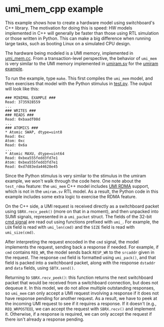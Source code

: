 # umi_mem_cpp example

This example shows how to create a hardware model using switchboard's C++ library.  The motivation for doing this is speed: HW models implemented in C++ will generally be faster than those using RTL simulation or those written in Python.  This can make a big difference when running large tasks, such as booting Linux on a simulated CPU design.

The hardware being modeled is a UMI memory, implemented in [umi_mem.cc](umi_mem.cc).  From a transaction-level perspective, the behavior of `umi_mem` is very similar to the UMI memory implemented in [umiram.sv](../common/verilog/umiram.sv) for the [umiram example](../umiram).

To run the example, type `make`.  This first compiles the `umi_mem` model, and then exercises that model with the Python stimulus in [test.py](test.py).  The output will look like this:

```text
### MINIMAL EXAMPLE ###
Read: 3735928559
...
### WRITES ###
### READS ###
Read: 0xbaadf00d
...
### ATOMICS ###
* Atomic SWAP, dtype=uint8
Read: 0xc
Atom: 0xc
Read: 0x6a
...
* Atomic MAXU, dtype=uint64
Read: 0xbea555fedd3fd7e1
Atom: 0xbea555fedd3fd7e1
Read: 0xd7d83eda44628e45
```

Since the Python stimulus is very similar to the stimulus in the umiram example, we won't walk through the code here.  One note about the `test_rdma` feature: the `umi_mem` C++ model includes [UMI RDMA](https://github.com/zeroasiccorp/umi#345-req_rdma) support, which is not in the `umiram.sv` RTL model.  As a result, the Python code in this example includes some extra logic to exercise the RDMA feature.

On the C++ side, a UMI request is received directly as a switchboard packet using `SBRX.recv_peek()` (more on that in a moment), and then unpacked into SUMI signals, represented in a `umi_packet` struct.  The fields of the 32-bit [cmd signal](https://github.com/zeroasiccorp/umi#323-message-types) are read out using functions prefixed with `umi_`.  For example, the `LEN` field is read with `umi_len(cmd)` and the `SIZE` field is read with `umi_size(cmd)`.

After interpreting the request encoded in the `cmd` signal, the model implements the request, sending back a response if needed.  For example, if `cmd` contains `REQ_WR`, the model sends back `RESP_WR` to the `srcaddr` given in the request.  The response `cmd` field is formatted using `umi_pack()`, and that field is packed into a switchboard packet, along with the response `dstaddr` and `data` fields, using `SBTX.send()`.

Returning to `SBRX.recv_peek()`: this function returns the next switchboard packet that would be received from a switchboard connection, but does not dequeue it.  In this model, we do not allow multiple outstanding responses, so `umi_mem` can only accept a UMI request involving a response if it does not have response pending for another request.  As a result, we have to peek at the incoming UMI request to see if it requires a response.  If it doesn't (e.g., `REQ_WRPOSTED`), we can accept the request with `SBRX.recv()` and implement it.  Otherwise, if a response is required, we can only accept the request if there isn't already a response pending.
